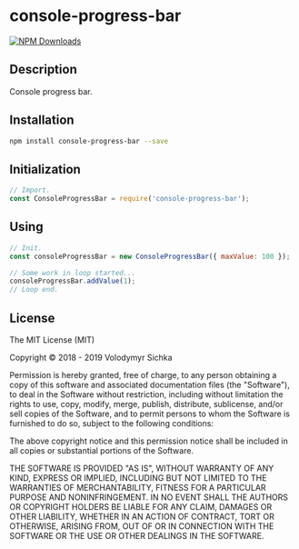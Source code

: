 # console-progress-bar

[![NPM Downloads][downloads-image]][downloads-url]

## Description

Console progress bar.

## Installation

```sh
npm install console-progress-bar --save
```

## Initialization

```js
// Import.
const ConsoleProgressBar = require('console-progress-bar');
```

## Using

```js
// Init.
const consoleProgressBar = new ConsoleProgressBar({ maxValue: 100 });

// Some work in loop started...
consoleProgressBar.addValue(1);
// Loop end.
```

## License

The MIT License (MIT)

Copyright © 2018 - 2019 Volodymyr Sichka

Permission is hereby granted, free of charge, to any person obtaining a copy of this software and associated documentation files (the "Software"), to deal in the Software without restriction, including without limitation the rights to use, copy, modify, merge, publish, distribute, sublicense, and/or sell copies of the Software, and to permit persons to whom the Software is furnished to do so, subject to the following conditions:

The above copyright notice and this permission notice shall be included in all copies or substantial portions of the Software.

THE SOFTWARE IS PROVIDED "AS IS", WITHOUT WARRANTY OF ANY KIND, EXPRESS OR IMPLIED, INCLUDING BUT NOT LIMITED TO THE WARRANTIES OF MERCHANTABILITY, FITNESS FOR A PARTICULAR PURPOSE AND NONINFRINGEMENT. IN NO EVENT SHALL THE AUTHORS OR COPYRIGHT HOLDERS BE LIABLE FOR ANY CLAIM, DAMAGES OR OTHER LIABILITY, WHETHER IN AN ACTION OF CONTRACT, TORT OR OTHERWISE, ARISING FROM, OUT OF OR IN CONNECTION WITH THE SOFTWARE OR THE USE OR OTHER DEALINGS IN THE SOFTWARE.

[downloads-image]: https://img.shields.io/npm/dm/console-progress-bar.svg
[downloads-url]: https://npmjs.org/package/console-progress-bar
